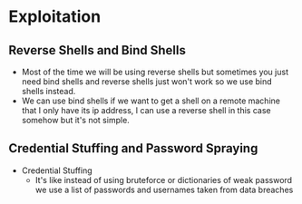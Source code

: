 # Exploitation  

## Reverse Shells and Bind Shells  
* Most of the time we will be using reverse shells but sometimes you just need bind shells and reverse shells just won't work so we use bind shells instead.
* We can use bind shells if we want to get a shell on a remote machine that I only have its ip address, I can use a reverse shell in this case somehow but it's not simple.  

## Credential Stuffing and Password Spraying  

* Credential Stuffing  
  * It's like instead of using bruteforce or dictionaries of weak password we use a list of passwords and usernames taken from data breaches
